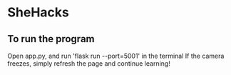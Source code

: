 # SheHacks

## To run the program
Open app.py, and run 'flask run --port=5001' in the terminal
If the camera freezes, simply refresh the page and continue learning!
